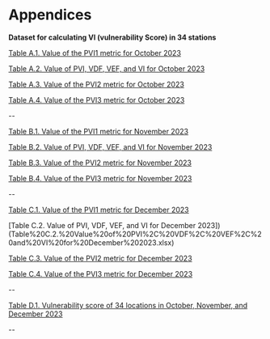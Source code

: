 # Appendices

**Dataset for calculating VI (vulnerability Score) in 34 stations**

[Table A.1. Value of the PVI1 metric for October 2023](Table%20A.1.%20Value%20of%20the%20PVI1%20metric%20for%20October%202023.xlsx)

[Table A.2. Value of PVI, VDF, VEF, and VI for October 2023](Table%20A.2.%20Value%20of%20PVI%2C%20VDF%2C%20VEF%2C%20and%20VI%20for%20October%202023.xlsx)

[Table A.3. Value of the PVI2 metric for October 2023](Table%20A.3.%20Value%20of%20the%20PVI2%20metric%20for%20October%202023.xlsx)

[Table A.4. Value of the PVI3 metric for October 2023](Table%20A.4.%20Value%20of%20the%20PVI3%20metric%20for%20October%202023.xlsx)

--

[Table B.1. Value of the PVI1 metric for November 2023](Table%20B.1.%20Value%20of%20the%20PVI1%20metric%20for%20November%202023.xlsx)

[Table B.2. Value of PVI, VDF, VEF, and VI for November 2023](Table%20B.2.%20Value%20of%20PVI%2C%20VDF%2C%20VEF%2C%20and%20VI%20for%20November%202023.xlsx)

[Table B.3. Value of the PVI2 metric for November 2023](Table%20B.3.%20Value%20of%20the%20PVI2%20metric%20for%20November%202023.xlsx)

[Table B.4. Value of the PVI3 metric for November 2023](Table%20B.4.%20Value%20of%20the%20PVI3%20metric%20for%20November%202023.xlsx)

--

[Table C.1. Value of the PVI1 metric for December 2023](Table%20C.1.%20Value%20of%20the%20PVI1%20metric%20for%20December%202023.xlsx)

[Table C.2. Value of PVI, VDF, VEF, and VI for December 2023])(Table%20C.2.%20Value%20of%20PVI%2C%20VDF%2C%20VEF%2C%20and%20VI%20for%20December%202023.xlsx)

[Table C.3. Value of the PVI2 metric for December 2023](Table%20C.3.%20Value%20of%20the%20PVI2%20metric%20for%20December%202023.xlsx)

[Table C.4. Value of the PVI3 metric for December 2023](Table%20C.4.%20Value%20of%20the%20PVI3%20metric%20for%20December%202023.xlsx)

--

[Table D.1. Vulnerability score of 34 locations in October, November, and December 2023]()

--

